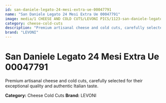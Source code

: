 ```yaml
---
id: san-daniele-legato-24-mesi-extra-ue-00047791
name: "San Daniele Legato 24 Mesi Extra Ue 00047791"
image: media/1 CHEESE AND COLD CUTS/LEVONI PICS/1123-san-daniele-legato-24-mesi-extra-ue-00047791.jpg
category: cheese-cold-cuts
description: "Premium artisanal cheese and cold cuts, carefully selected for their exceptional quality and authentic Italian taste."
brand: "LEVONI"
---
```


# San Daniele Legato 24 Mesi Extra Ue 00047791

Premium artisanal cheese and cold cuts, carefully selected for their exceptional quality and authentic Italian taste.

**Category:** Cheese Cold Cuts
**Brand:** LEVONI
